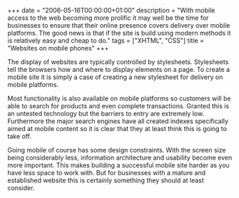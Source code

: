 +++
date = "2006-05-16T00:00:00+01:00"
description = "With mobile access to the web becoming more prolific it may well be the time for businesses to ensure that their online presence covers delivery over mobile platforms. The good news is that if the site is build using modern methods it is relatively easy and cheap to do."
tags = ["XHTML", "CSS"]
title = "Websites on mobile phones"
+++

The display of websites are typically controlled by stylesheets. Stylesheets
tell the browsers how and where to display elements on a page. To create a
mobile site it is simply a case of creating a new stylesheet for delivery on
mobile platforms.

Most functionality is also available on mobile platforms so customers will be
able to search for products and even complete transactions. Granted this is an
untested technology but the barriers to entry are extremely low. Furthermore the
major search engines have all created indexes specifically aimed at mobile
content so it is clear that they at least think this is going to take off.

Going mobile of course has some design constraints. With the screen size being
considerably less, information architecture and usability become even more
important. This makes building a successful mobile site harder as you have less
space to work with. But for businesses with a mature and established website
this is certainly something they should at least consider.
